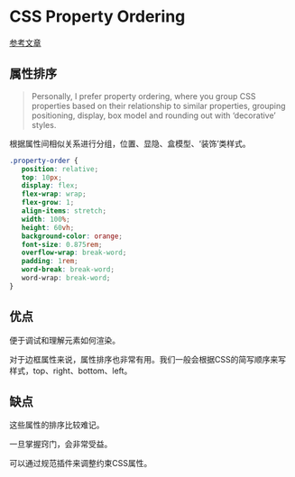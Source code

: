 # CSS Property Ordering

[参考文章](https://antonball.medium.com/css-property-ordering-95262f788d9f)

## 属性排序

> Personally, I prefer property ordering, where you group CSS properties based on their relationship to similar properties, grouping positioning, display, box model and rounding out with ‘decorative’ styles. 

根据属性间相似关系进行分组，位置、显隐、盒模型、‘装饰’类样式。

```css
.property-order {
   position: relative;
   top: 10px;
   display: flex;
   flex-wrap: wrap;
   flex-grow: 1;
   align-items: stretch;
   width: 100%;
   height: 60vh;
   background-color: orange;
   font-size: 0.875rem;
   overflow-wrap: break-word;
   padding: 1rem;
   word-break: break-word;
   word-wrap: break-word;
}
```

## 优点

便于调试和理解元素如何渲染。

对于边框属性来说，属性排序也非常有用。我们一般会根据CSS的简写顺序来写样式，top、right、bottom、left。

## 缺点

这些属性的排序比较难记。

一旦掌握窍门，会非常受益。

可以通过规范插件来调整约束CSS属性。
